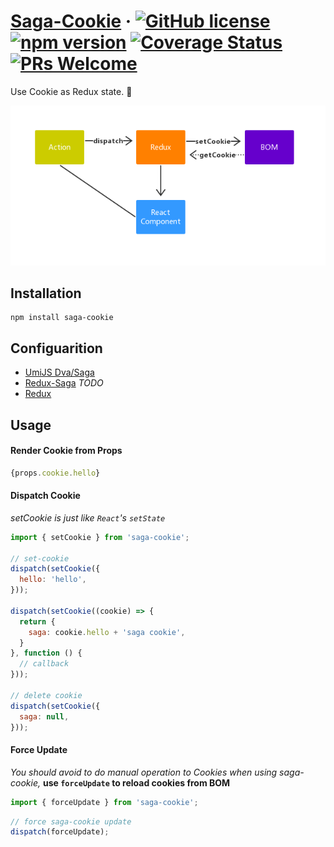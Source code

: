 # [Saga-Cookie](#) &middot; [![GitHub license](https://img.shields.io/badge/license-MIT-blue.svg)](https://github.com/chiaweilee/aliba/blob/master/LICENSE) [![npm version](https://img.shields.io/npm/v/aliba.svg?style=flat)](https://www.npmjs.com/package/aliba) [![Coverage Status](https://img.shields.io/coveralls/chiaweilee/aliba/master.svg?style=flat)](https://coveralls.io/github/chiaweilee/aliba?branch=master) [![PRs Welcome](https://img.shields.io/badge/PRs-welcome-brightgreen.svg)](#)

Use Cookie as Redux state. 🍪

![Workflow](https://github.com/chiaweilee/saga-cookie/blob/master/_.jpg)

## Installation

```
npm install saga-cookie
```

## Configuarition

* [UmiJS Dva/Saga](https://github.com/chiaweilee/saga-cookie/blob/master/example/dva-umi)
* [Redux-Saga](#) *TODO*
* [Redux](https://github.com/chiaweilee/saga-cookie/blob/master/example/redux)

## Usage

#### Render Cookie from Props

```jsx
{props.cookie.hello}
```

#### Dispatch Cookie

*setCookie is just like `React`'s `setState`*

```jsx
import { setCookie } from 'saga-cookie';

// set-cookie
dispatch(setCookie({
  hello: 'hello',
}));

dispatch(setCookie((cookie) => {
  return {
    saga: cookie.hello + 'saga cookie',
  }
}, function () {
  // callback
}));

// delete cookie
dispatch(setCookie({
  saga: null,
}));
```

#### Force Update

*You should avoid to do manual operation to Cookies when using saga-cookie,*
**use `forceUpdate` to reload cookies from BOM**

```javascript
import { forceUpdate } from 'saga-cookie';
```

```javascript
// force saga-cookie update
dispatch(forceUpdate);
```
